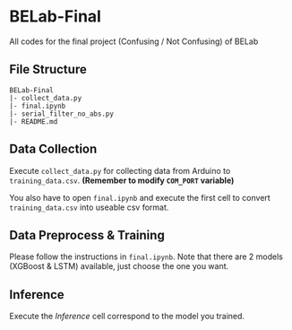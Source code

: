 # BELab-Final
All codes for the final project (Confusing / Not Confusing) of BELab

## File Structure
```
BELab-Final
|- collect_data.py
|- final.ipynb
|- serial_filter_no_abs.py
|- README.md
```
## Data Collection
Execute `collect_data.py` for collecting data from Arduino to `training_data.csv`. **(Remember to modify `COM_PORT` variable)**

You also have to open `final.ipynb` and execute the first cell to convert `training_data.csv` into useable csv format.
## Data Preprocess & Training
Please follow the instructions in `final.ipynb`. Note that there are 2 models (XGBoost & LSTM) available, just choose the one you want.
## Inference
Execute the *Inference* cell correspond to the model you trained.
